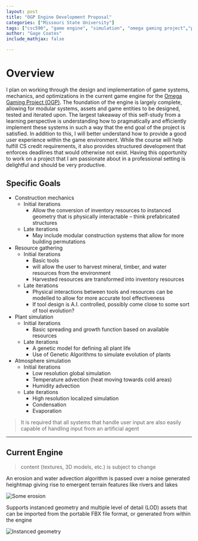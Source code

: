 ```yaml
---
layout: post
title: "OGP Engine Development Proposal"
categories: ["Missouri State University"]
tags: ["csc590", "game engine", "simulation", "omega gaming project","proposal"]
author: "Gage Coates"
include_mathjax: false

---
```


# Overview
I plan on working through the design and implementation of game systems, mechanics, and optimizations in the current game engine for the [Omega Gaming Project (OGP)](https://www.omega-gaming-project.org). The foundation of the engine is largely complete, allowing for modular systems, assets and game entities to be designed, tested and iterated upon. The largest takeaway of this self-study from a learning perspective is understanding how to pragmatically and efficiently implement these systems in such a way that the end goal of the project is satisfied. In addition to this, I will better understand how to provide a good user experience within the game environment. While the course will help fulfill CS credit requirements, it also provides structured development that enforces deadlines that would otherwise not exist. Having this opportunity to work on a project that I am passionate about in a professional setting is delightful and should be very productive.

## Specific Goals

* Construction mechanics
    *	Initial iterations
        * Allow the conversion of inventory resources to instanced geometry that is physically interactable – think prefabricated structures
    *	Late iterations 
        * May include modular construction systems that allow for more building permutations
* Resource gathering
    *	Initial iterations
        * Basic tools
        * will allow the user to harvest mineral, timber, and water resources from the environment
        * Harvested resources are transformed into inventory resources
    * Late iterations
        * Physical interactions between tools and resources can be modelled to allow for more accurate tool effectiveness
        * If tool design is A.I. controlled, possibly come close to some sort of tool evolution?
* Plant simulation
    * Initial iterations
        * Basic spreading and growth function based on available resources
    * Late iterations
        * A genetic model for defining all plant life
        * Use of Genetic Algorithms to simulate evolution of plants
* Atmosphere simulation
    * Initial iterations
        * Low resolution global simulation
        * Temperature advection (heat moving towards cold areas)
        * Humidity advection
    * Late iterations
        * High resolution localized simulation
        * Condensation
        * Evaporation


<blockquote> 
It is required that all systems that handle user input are also easily capable of handling input from an artificial agent
</blockquote>

___

## Current Engine

<blockquote> 
content (textures, 3D models, etc.) is subject to change
</blockquote>

An erosion and water advection algorithm is passed over a noise generated heightmap giving rise to emergent terrain features like rivers and lakes

![Some erosion](https://www.omega-gaming-project.org/img/screenshot0.jpg)

Supports instanced geometry and multiple level of detail (LOD) assets that can be imported from the portable FBX file format, or generated from within the engine

![Instanced geometry](https://www.omega-gaming-project.org/img/screenshot7.jpg)
